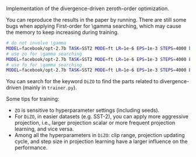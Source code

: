 Implementation of the divergence-driven zeroth-order optimization.

You can reproduce the results in the paper by running. There are still some bugs when applying First-order for \gamma searching, which may cause the memory to keep increasing during training.
```bash
# do not involve \gamma
MODEL=facebook/opt-2.7b TASK=SST2 MODE=ft LR=1e-6 EPS=1e-3 STEPS=4000 bash mezo.sh
# use zo for \gamma searching
MODEL=facebook/opt-2.7b TASK=SST2 MODE=ft LR=1e-6 EPS=1e-3 STEPS=4000 ENHANCED=zo bash mezo.sh
# use fo for \gamma searching
MODEL=facebook/opt-2.7b TASK=SST2 MODE=ft LR=1e-6 EPS=1e-3 STEPS=4000 ENHANCED=fo bash mezo.sh
```

You can search for the keyword `DiZO` to find the parts related to divergence-driven (mainly in `trainer.py`).

Some tips for training:
* `ZO` is sensitive to hyperparameter settings (including seeds).
* For `DiZO`, in easier datasets (e.g. SST-2), you can apply more aggressive projection, i.e., larger projection scalar or more frequent projection learning, and vice versa.
* Among all the hyperparameters in `DiZO`: clip range, projection updating cycle, and step size in projection learning have a larger influence on the performance.

